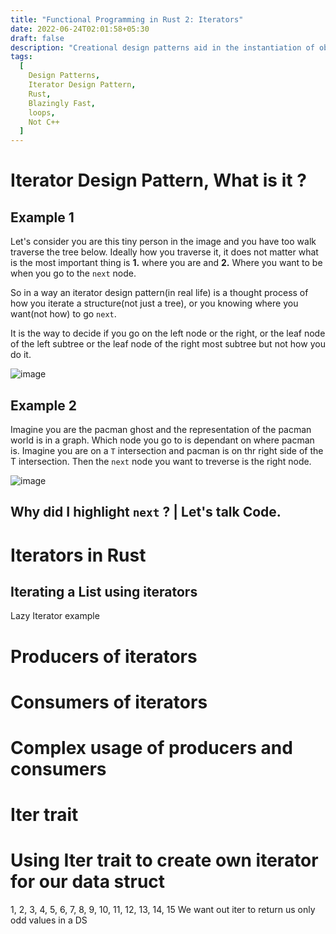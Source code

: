 ```yaml
---
title: "Functional Programming in Rust 2: Iterators"
date: 2022-06-24T02:01:58+05:30
draft: false
description: "Creational design patterns aid in the instantiation of objects by providing suitable abstractions and make the systems independent of how objects are created composed and represented."
tags:
  [
    Design Patterns,
    Iterator Design Pattern,
    Rust,
    Blazingly Fast,
    loops,
    Not C++
  ]
---
```


# Iterator Design Pattern, What is it ?

## Example 1

Let's consider you are this tiny person in the image and you have too walk traverse the tree below. Ideally how you traverse it, it does not matter what is the most important thing is __1.__ where you are and __2.__ Where you want to be when you go to the `next` node.

So in a way an iterator design pattern(in real life) is a thought process of how you iterate a structure(not just a tree), or you knowing where you want(not how) to go `next`.

It is the way to decide if you go on the left node or the right, or the leaf node of the left subtree or the leaf node of the right most subtree but not how you do it.

![image](https://i.imgur.com/mWXRCUt.png)

## Example 2
Imagine you are the pacman ghost and the representation of the pacman world is in a graph. Which node you go to is dependant on where pacman is. Imagine you are on a `T` intersection and pacman is on thr right side of the T intersection. Then the `next` node you want to treverse is the right node.

![image](https://i.imgur.com/5lF87Jv.png)

## Why did I highlight `next` ? | Let's talk Code.







# Iterators in Rust



## Iterating a List using iterators

Lazy Iterator example

# Producers of iterators


# Consumers of iterators


# Complex usage of producers and consumers


# Iter trait


# Using Iter trait to create own iterator for our data struct

1, 2, 3, 4, 5, 6, 7, 8, 9, 10, 11, 12, 13, 14, 15
We want out iter to return us only odd values in a DS
